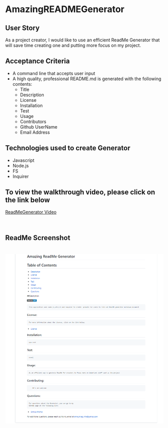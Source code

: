 # AmazingREADMEGenerator


## User Story

As a project creator, I would like to use an efficient ReadMe Generator that will save time creating one and putting more focus on my project.

## Acceptance Criteria

* A command line that accepts user input
* A high quality, professional README.md is generated with the following contents:
  - Title
  - Description
  - License
  - Installation
  - Test
  - Usage
  - Contributors
  - Github UserName
  - Email Address

## Technologies used to create Generator

* Javascript
* Node.js
* FS
* Inquirer



## To view the walkthrough video, please click on the link below

[ReadMeGenerator Video](https://drive.google.com/file/d/1Y-cjkZ7O7ZnzO2D275xkmgRN3IDNQrSU/view)



<br>

## ReadMe Screenshot

![App Screenshot](ReadMe.png)
=======
